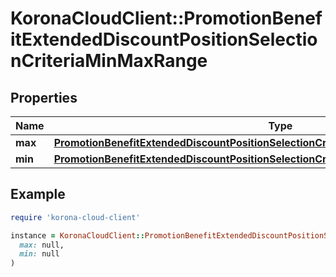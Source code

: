 # KoronaCloudClient::PromotionBenefitExtendedDiscountPositionSelectionCriteriaMinMaxRange

## Properties

| Name | Type | Description | Notes |
| ---- | ---- | ----------- | ----- |
| **max** | [**PromotionBenefitExtendedDiscountPositionSelectionCriteriaMinMaxRangeValueComperator**](PromotionBenefitExtendedDiscountPositionSelectionCriteriaMinMaxRangeValueComperator.md) |  | [optional] |
| **min** | [**PromotionBenefitExtendedDiscountPositionSelectionCriteriaMinMaxRangeValueComperator**](PromotionBenefitExtendedDiscountPositionSelectionCriteriaMinMaxRangeValueComperator.md) |  | [optional] |

## Example

```ruby
require 'korona-cloud-client'

instance = KoronaCloudClient::PromotionBenefitExtendedDiscountPositionSelectionCriteriaMinMaxRange.new(
  max: null,
  min: null
)
```


